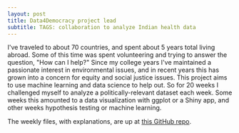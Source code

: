 ```yaml
---
layout: post
title: Data4Democracy project lead
subtitle: TAGS: collaboration to analyze Indian health data
---
```


I've traveled to about 70 countries, and spent about 5 years total
living abroad.  Some of this time was spent volunteering and trying to
answer the question, "How can I help?"  Since my college years I've
maintained a passionate interest in environmental issues, and in
recent years this has grown into a concern for equity and social
justice issues.  This project aims to use machine learning and data science to help out.  So for 20 weeks I challenged myself to analyze a
politically-relevant dataset each week.  Some weeks this amounted to a
data visualization with ggplot or a Shiny app, and other weeks 
hypothesis testing or machine learning.

The weekly files, with explanations, are up at [this GitHub repo](https://github.com/lukewolcott/InTheResistance).
